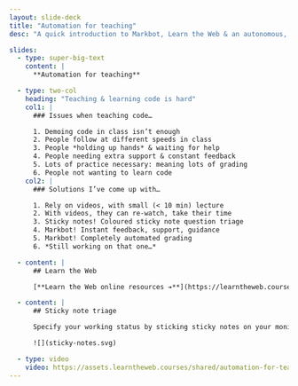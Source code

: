 ```yaml
---
layout: slide-deck
title: "Automation for teaching"
desc: "A quick introduction to Markbot, Learn the Web & an autonomous, semi-flipped classroom."

slides:
  - type: super-big-text
    content: |
      **Automation for teaching**

  - type: two-col
    heading: "Teaching & learning code is hard"
    col1: |
      ### Issues when teaching code…

      1. Demoing code in class isn’t enough
      2. People follow at different speeds in class
      3. People *holding up hands* & waiting for help
      4. People needing extra support & constant feedback
      5. Lots of practice necessary: meaning lots of grading
      6. People not wanting to learn code
    col2: |
      ### Solutions I’ve come up with…

      1. Rely on videos, with small (< 10 min) lecture
      2. With videos, they can re-watch, take their time
      3. Sticky notes! Coloured sticky note question triage
      4. Markbot! Instant feedback, support, guidance
      5. Markbot! Completely automated grading
      6. *Still working on that one…*

  - content: |
      ## Learn the Web

      [**Learn the Web online resources ➔**](https://learntheweb.courses/)

  - content: |
      ## Sticky note triage

      Specify your working status by sticking sticky notes on your monitor

      ![](sticky-notes.svg)

  - type: video
    video: https://assets.learntheweb.courses/shared/automation-for-teaching/markbot-demo.mp4
---
```

